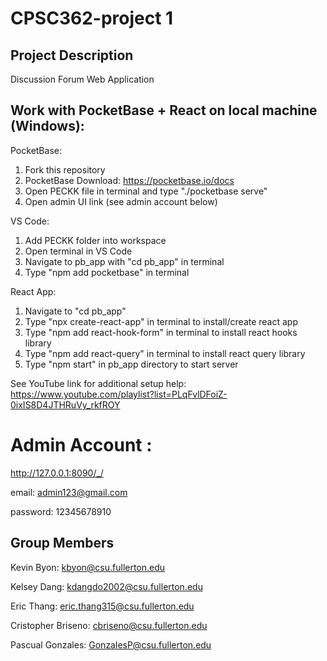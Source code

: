 # CPSC362-project 1

## Project Description
Discussion Forum Web Application

## Work with PocketBase + React on local machine (Windows):

PocketBase:

1. Fork this repository
2. PocketBase Download: https://pocketbase.io/docs
3. Open PECKK file in terminal and type "./pocketbase serve"
4. Open admin UI link (see admin account below)

VS Code:

1. Add PECKK folder into workspace
2. Open terminal in VS Code
3. Navigate to pb_app with "cd pb_app" in terminal
4. Type "npm add pocketbase" in terminal

React App:

1. Navigate to "cd pb_app"
2. Type "npx create-react-app" in terminal to install/create react app
3. Type "npm add react-hook-form" in terminal to install react hooks library
4. Type "npm add react-query" in terminal to install react query library
5. Type "npm start" in pb_app directory to start server

See YouTube link for additional setup help: https://www.youtube.com/playlist?list=PLqFvlDFoiZ-0ixIS8D4JTHRuVy_rkfROY

# Admin Account :

http://127.0.0.1:8090/_/

email: admin123@gmail.com

password: 12345678910

## Group Members
Kevin Byon: kbyon@csu.fullerton.edu

Kelsey Dang: kdangdo2002@csu.fullerton.edu

Eric Thang: eric.thang315@csu.fullerton.edu

Cristopher Briseno: cbriseno@csu.fullerton.edu

Pascual Gonzales: GonzalesP@csu.fullerton.edu
